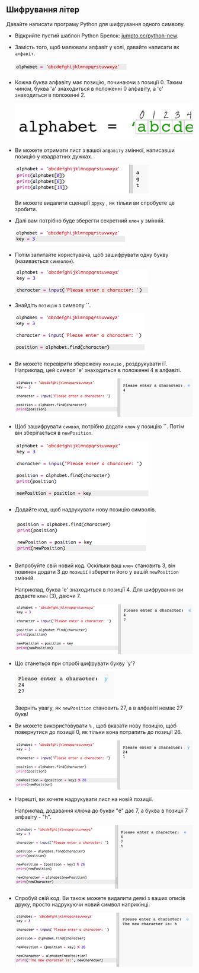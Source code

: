## Шифрування літер

Давайте написати програму Python для шифрування одного символу.

+ Відкрийте пустий шаблон Python Брелок: <a href="http://jumpto.cc/python-new" target="_blank">jumpto.cc/python-new</a>.

+ Замість того, щоб малювати алфавіт у колі, давайте написати як `алфавіт`.
    
    ![скріншот](images/messages-alphabet.png)

+ Кожна буква алфавіту має позицію, починаючи з позиції 0. Таким чином, буква 'a' знаходиться в положенні 0 алфавіту, а 'c' знаходиться в положенні 2.
    
    ![скріншот](images/messages-array.png)

+ Ви можете отримати лист з вашої `алфавіту` змінної, написавши позицію у квадратних дужках.
    
    ![скріншот](images/messages-alphabet-array.png)
    
    Ви можете видалити сценарії `друку` , як тільки ви спробуєте це зробити.

+ Далі вам потрібно буде зберегти секретний `ключ` у змінній.
    
    ![скріншот](images/messages-key.png)

+ Потім запитайте користувача, щоб зашифрувати одну букву (називається `символом`).
    
    ![скріншот](images/messages-character.png)

+ Знайдіть `позицію` з символу ``.
    
    ![скріншот](images/messages-position.png)

+ Ви можете перевірити збережену `позицію` , роздрукувати її. Наприклад, цей символ 'e' знаходиться в положенні 4 в алфавіті.
    
    ![скріншот](images/messages-position-test.png)

+ Щоб зашифрувати `символ`, потрібно додати `ключ` у позицію ``. Потім він зберігається в `newPosition`.
    
    ![скріншот](images/messages-newposition.png)

+ Додайте код, щоб надрукувати нову позицію символів.
    
    ![скріншот](images/messages-newposition-print.png)

+ Випробуйте свій новий код. Оскільки ваш `ключ` становить 3, він повинен додати 3 до `позиції` і зберегти його у вашій `newPosition` змінній.
    
    Наприклад, буква 'e' знаходиться в позиції 4. Для шифрування ви додаєте `ключ` (3), даючи 7.
    
    ![скріншот](images/messages-newposition-test.png)

+ Що станеться при спробі шифрувати букву 'y'?
    
    ![скріншот](images/messages-modulus-bug.png)
    
    Зверніть увагу, як `newPosition` становить 27, а в алфавіті немає 27 букв!

+ Ви можете використовувати `%` , щоб вказати нову позицію, щоб повернутися до позиції 0, як тільки вона потрапить до позиції 26.
    
    ![скріншот](images/messages-modulus.png)

+ Нарешті, ви хочете надрукувати лист на новій позиції.
    
    Наприклад, додавання ключа до букви "е" дає 7, а буква в позиції 7 алфавіту - "h".
    
    ![скріншот](images/messages-newcharacter.png)

+ Спробуй свій код. Ви також можете видалити деякі з ваших описів друку, просто надрукуючи новий символ наприкінці.
    
    ![скріншот](images/messages-enc-test.png)